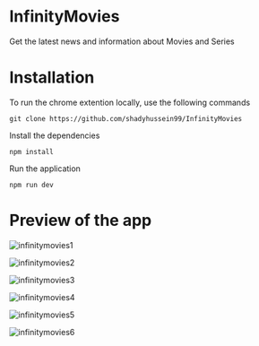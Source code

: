 # InfinityMovies
Get the latest news and information about Movies and Series

# Installation
To run the chrome extention locally, use the following commands

`git clone https://github.com/shadyhussein99/InfinityMovies`

Install the dependencies

`npm install`

Run the application

`npm run dev`

# Preview of the app
![infinitymovies1](https://github.com/shadyhussein99/InfinityMovies/assets/123125924/66cd2fc0-1267-434e-a94a-3c6485d711ab)

![infinitymovies2](https://github.com/shadyhussein99/InfinityMovies/assets/123125924/4b29d3db-91e0-4f3a-8a5e-d47b1b6f95d3)

![infinitymovies3](https://github.com/shadyhussein99/InfinityMovies/assets/123125924/0d2f2c00-58d4-4bf9-98b3-e15039cf9569)

![infinitymovies4](https://github.com/shadyhussein99/InfinityMovies/assets/123125924/9464f2c4-1b9a-4470-a0df-92bb89f1b451)

![infinitymovies5](https://github.com/shadyhussein99/InfinityMovies/assets/123125924/e8aa654e-53db-4c89-bbd0-357c3e3de2ae)

![infinitymovies6](https://github.com/shadyhussein99/InfinityMovies/assets/123125924/35dfc59f-b41a-434b-a7b3-b03463c7c8f1)
